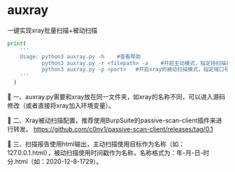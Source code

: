 # auxray
一键实现xray批量扫描+被动扫描

~~~python
print(
    '''
    Usage: python3 auxray.py -h    #查看帮助
           python3 auxray.py -r <filepath> -a    #开启主动模式，指定待扫描目标进行批量扫描
           python3 auxray.py -p <port>   #开启xray的被动扫描模式，指定端口号
    '''
  )

~~~


🖕 一、auxray.py需要和xray放在同一文件夹，如xray的名称不同，可以进入源码修改（或者直接将xray加入环境变量）。

🤞 二、Xray被动扫描配置，推荐使用BurpSuite的passive-scan-client插件来进行转发。
    https://github.com/c0ny1/passive-scan-client/releases/tag/0.1

🖖 三、扫描报告使用html输出，主动扫描使用目标作为名称（如：127.0.0.1.html），被动扫描使用时间戳作为名称，名称格式为：年-月-日-时分.html（如：2020-12-8-1729）。










